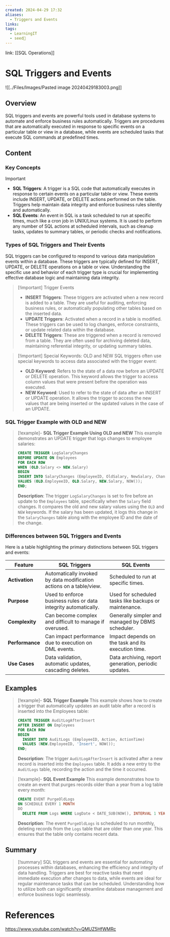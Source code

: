 ```yaml
---
created: 2024-04-29 17:32
aliases:
  - Triggers and Events
links: 
tags:
  - LearningIT
  - seed🌱
---
```

link: [[SQL Operations]]
# SQL Triggers and Events
![[../Files/Images/Pasted image 20240429183003.png]]
## Overview

SQL triggers and events are powerful tools used in database systems to automate and enforce business rules automatically. Triggers are procedures that are automatically executed in response to specific events on a particular table or view in a database, while events are scheduled tasks that execute SQL commands at predefined times.

## Content

### Key Concepts

> [!important]
> 
> - **SQL Triggers**: A trigger is a SQL code that automatically executes in response to certain events on a particular table or view. These events include INSERT, UPDATE, or DELETE actions performed on the table. Triggers help maintain data integrity and enforce business rules silently and automatically.
> - **SQL Events**: An event in SQL is a task scheduled to run at specific times, much like a cron job in UNIX/Linux systems. It is used to perform any number of SQL actions at scheduled intervals, such as cleanup tasks, updates to summary tables, or periodic checks and notifications.

### Types of SQL Triggers and Their Events

SQL triggers can be configured to respond to various data manipulation events within a database. These triggers are typically defined for INSERT, UPDATE, or DELETE operations on a table or view. Understanding the specific use and behavior of each trigger type is crucial for implementing effective database logic and maintaining data integrity.

> [!important] Trigger Events
> 
> - **INSERT Triggers**: These triggers are activated when a new record is added to a table. They are useful for auditing, enforcing business rules, or automatically populating other tables based on the inserted data.
> - **UPDATE Triggers**: Activated when a record in a table is modified. These triggers can be used to log changes, enforce constraints, or update related data within the database.
> - **DELETE Triggers**: These are triggered when a record is removed from a table. They are often used for archiving deleted data, maintaining referential integrity, or updating summary tables.

> [!important] Special Keywords: OLD and NEW
> SQL triggers often use special keywords to access data associated with the trigger event:
> - **OLD Keyword**: Refers to the state of a data row before an UPDATE or DELETE operation. This keyword allows the trigger to access column values that were present before the operation was executed.
> - **NEW Keyword**: Used to refer to the state of data after an INSERT or UPDATE operation. It allows the trigger to access the new values that are being inserted or the updated values in the case of an UPDATE.

### SQL Trigger Example with OLD and NEW

> [!example]- **SQL Trigger Example Using OLD and NEW** 
> This example demonstrates an UPDATE trigger that logs changes to employee salaries:
> 
>``` sql
>CREATE TRIGGER LogSalaryChanges
>BEFORE UPDATE ON Employees
>FOR EACH ROW
>WHEN (OLD.Salary <> NEW.Salary)
>BEGIN
> INSERT INTO SalaryChanges (EmployeeID, OldSalary, NewSalary, ChangeDate)
> VALUES (OLD.EmployeeID, OLD.Salary, NEW.Salary, NOW());
>END;
>
>```
> 
> **Description**: The trigger `LogSalaryChanges` is set to fire before an update to the `Employees` table, specifically when the `Salary` field changes. It compares the old and new salary values using the `OLD` and `NEW` keywords. If the salary has been updated, it logs this change in the `SalaryChanges` table along with the employee ID and the date of the change.

### Differences between SQL Triggers and Events

Here is a table highlighting the primary distinctions between SQL triggers and events:

|Feature|SQL Triggers|SQL Events|
|---|---|---|
|**Activation**|Automatically invoked by data modification actions on a table/view.|Scheduled to run at specific times.|
|**Purpose**|Used to enforce business rules or data integrity automatically.|Used for scheduled tasks like backups or maintenance.|
|**Complexity**|Can become complex and difficult to manage if overused.|Generally simpler and managed by DBMS scheduler.|
|**Performance**|Can impact performance due to execution on DML events.|Impact depends on the task and its execution time.|
|**Use Cases**|Data validation, automatic updates, cascading deletes.|Data archiving, report generation, periodic updates.|

## Examples

> [!example]- **SQL Trigger Example**
> This example shows how to create a trigger that automatically updates an audit table after a record is inserted into the Employees table:
> 
> ```sql
> CREATE TRIGGER AuditLogAfterInsert
> AFTER INSERT ON Employees
> FOR EACH ROW
> BEGIN
>   INSERT INTO AuditLogs (EmployeeID, Action, ActionTime)
>   VALUES (NEW.EmployeeID, 'Insert', NOW());
> END;
> ```
> **Description**: The trigger `AuditLogAfterInsert` is activated after a new record is inserted into the `Employees` table. It adds a new entry to the `AuditLogs` table, recording the action and the time it occurred.

> [!example]- **SQL Event Example**
> This example demonstrates how to create an event that purges records older than a year from a log table every month:
> 
> ```sql
> CREATE EVENT PurgeOldLogs
> ON SCHEDULE EVERY 1 MONTH
> DO
>   DELETE FROM Logs WHERE LogDate < DATE_SUB(NOW(), INTERVAL 1 YEAR);
> ```
> **Description**: The event `PurgeOldLogs` is scheduled to run monthly, deleting records from the `Logs` table that are older than one year. This ensures that the table only contains recent data.


## Summary

> [!summary]
>  SQL triggers and events are essential for automating processes within databases, enhancing the efficiency and integrity of data handling. Triggers are best for reactive tasks that need immediate execution after changes to data, while events are ideal for regular maintenance tasks that can be scheduled. Understanding how to utilize both can significantly streamline database management and enforce business logic seamlessly.

# References

https://www.youtube.com/watch?v=QMUZ5HfWMRc